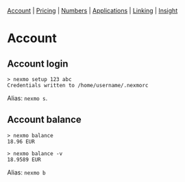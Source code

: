 [Account](account.md) | [Pricing](pricing.md) | [Numbers](numbers.md) | [Applications](applications.md) | [Linking](linking.md) | [Insight](insight.md)

# Account

## Account login

```
> nexmo setup 123 abc
Credentials written to /home/username/.nexmorc
```

Alias: `nexmo s`.

## Account balance

```
> nexmo balance
18.96 EUR

> nexmo balance -v
18.9589 EUR
```

Alias: `nexmo b`
